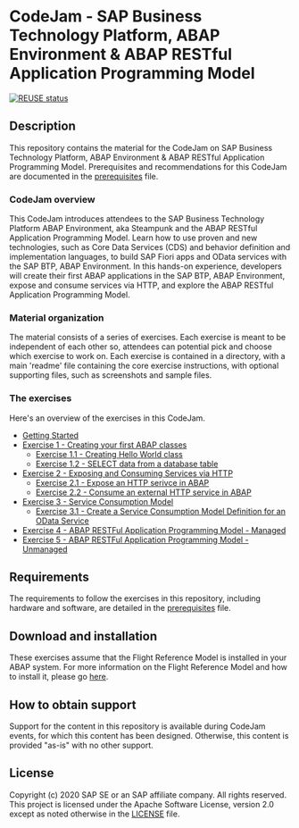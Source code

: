 # CodeJam - SAP Business Technology Platform, ABAP Environment & ABAP RESTful Application Programming Model
[![REUSE status](https://api.reuse.software/badge/github.com/SAP-samples/abap-exercises-codejam)](https://api.reuse.software/info/github.com/SAP-samples/abap-exercises-codejam)

## Description

This repository contains the material for the CodeJam on SAP Business Technology Platform, ABAP Environment & ABAP RESTful Application Programming Model. Prerequisites and recommendations for this CodeJam are documented in the [prerequisites](prerequisites.md) file.

### CodeJam overview

This CodeJam introduces attendees to the SAP Business Technology Platform ABAP Environment, aka Steampunk and the ABAP RESTful Application Programming Model. Learn how to use proven and new technologies, such as Core Data Services (CDS) and behavior definition and implementation languages, to build SAP Fiori apps and OData services with the SAP BTP, ABAP Environment. In this hands-on experience, developers will create their first ABAP applications in the SAP BTP, ABAP Environment, expose and consume services via HTTP, and explore the ABAP RESTful Application Programming Model.

### Material organization

The material consists of a series of exercises. Each exercise is meant to be independent of each other so, attendees can potential pick and choose which exercise to work on.  Each exercise is contained in a directory, with a main 'readme' file containing the core exercise instructions, with optional supporting files, such as screenshots and sample files.

<!---### Following the exercises

During the CodeJam you will complete each exercise one at a time. At the end of each exercise there are questions; these are designed to help you think about the content just covered, and are to be discussed with the entire CodeJam class, led by the instructor, when everyone has finished that exercise.

If you finish an exercise early, please resist the temptation to continue with the next one. Instead, explore what you've just done and see if you can find out more about the subject that was covered. That way we all stay on track together and can benefit from some reflection via the questions (and answers).
-->

### The exercises

Here's an overview of the exercises in this CodeJam.

- [Getting Started](exercises/ex0/)
- [Exercise 1 - Creating your first ABAP classes](exercises/ex1/)
    - [Exercise 1.1 - Creating Hello World class](exercises/ex1#exercise-11-creating-hello-world-class)
    - [Exercise 1.2 - SELECT data from a database table](exercises/ex1#exercise-12-SELECT-data-from-a-database-table)
- [Exercise 2 - Exposing and Consuming Services via HTTP](exercises/ex2/)
    - [Exercise 2.1 - Expose an HTTP serivce in ABAP](exercises/ex2#exercise-21-expose-an-http-service-in-abap)
    - [Exercise 2.2 - Consume an external HTTP service in ABAP](exercises/ex2#exercise-22-consume-an-external-http-service-in-abap)
- [Exercise 3 - Service Consumption Model](exercises/ex3/)
    - [Exercise 3.1 - Create a Service Consumption Model Definition for an OData Service](exercises/ex3#exercise-31-create-a-service-consumption-model-definition-for-an-odata-service)   <!--    - [Exercise 3.2 - IN PRROGESS](exercises/ex3#exercise-32-inprogress)  -->
- [Exercise 4 - ABAP RESTFul Application Programming Model - Managed](https://developers.sap.com/group.abap-env-restful-managed.html)
- [Exercise 5 - ABAP RESTFul Application Programming Model - Unmanaged](https://developers.sap.com/group.abap-env-cds.html)

<!---
    - [Exercise 4.1 - Create the Business Object Views](exercises/ex4#exercise-41-create-the-business-objects-views)
    - [Exercise 4.2 - Create the Business Object Behavior Definition and Implementation](exercises/ex4#exercise-42-create-the-business-object-behavior-definition-and-implementation)
    - [Exercise 4.3 - Create the Projection Views](exercises/ex4#exercise-43-create-the-projection-views)
    - [Exercise 4.4 - Create the Metadata Extensions](exercises/ex4#exercise-44-create-the-metadata-extensions)
    - [Exercise 4.5 - Create the Behavior Definition Projection](exercises/ex4#exercise-45-create-the-behavior-definition-projection)
    - [Exercise 4.6 - Create the Sevice Definition and Service Binding](exercises/ex4#exercise-46-create-the-service-definition-and-service-binding)
    - [Exercise 4.7 - Add Validations to the Behavior Definition](exercises/ex4#exercise-47-add-validations-to-the-behavior-definition)
    - [Exercise 4.8 - Add Field Attributes and Custom Actions to the Behavior Definition](exercises/ex4#exercise-48-add-field-attributes-and-custom-actions-to-the-behavior-definition)
- [Exercise 5 - ABAP RESTFul Application Programming Model - Unmanaged](exercises/ex5/)
    - [Exercise 5.1 - Create the Business Object Views](exercises/ex5#exercise-51-create-the-business-objects-views)
    - [Exercise 5.2 - Create the Business Object Behavior Definition and Implementation](exercises/ex5#exercise-52-create-the-business-object-behavior-definition-and-implementation)
    - [Exercise 5.3 - Create the Projection Views](exercises/ex5#exercise-53-create-the-projection-views)
    - [Exercise 5.4 - Create the Metadata Extensions](exercises/ex5#exercise-54-create-the-metadata-extensions)
    - [Exercise 5.5 - Create the Behavior Defintion Projection](exercises/ex5#exercise-55-create-the-behavior-definition-projection)
    - [Exercise 5.6 - Create the Sevice Definition and Service Binding](exercises/ex5#exercise-56-create-the-service-definition-and-service-binding)
-->

<!---
### Feedback

At the end of this CodeJam, we would be really grateful if you could spend a minute providing us with your thoughts in this [feedback form](link). Thank you.

-->

## Requirements

The requirements to follow the exercises in this repository, including hardware and software, are detailed in the [prerequisites](prerequisites.md) file.


## Download and installation

These exercises assume that the Flight Reference Model is installed in your ABAP system. For more information on the Flight Reference Model and how to install it, please go [here](https://github.com/SAP-samples/abap-platform-refscen-flight/blob/master/README.md). 


## How to obtain support

Support for the content in this repository is available during CodeJam events, for which this content has been designed. Otherwise, this content is provided "as-is" with no other support.

## License

Copyright (c) 2020 SAP SE or an SAP affiliate company. All rights reserved. This project is licensed under the Apache Software License, version 2.0 except as noted otherwise in the [LICENSE](LICENSES/Apache-2.0.txt) file.
